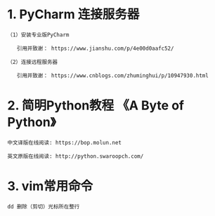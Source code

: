 # 1. PyCharm 连接服务器

    （1）安装专业版PyCharm

       引用并致谢： https://www.jianshu.com/p/4e00d0aafc52/ 

    （2）连接远程服务器

       引用并致谢： https://www.cnblogs.com/zhuminghui/p/10947930.html 

# 2. 简明Python教程 《A Byte of Python》
    中文译版在线阅读: https://bop.molun.net
    
    英文原版在线阅读: http://python.swaroopch.com/

# 3. vim常用命令
    dd 删除（剪切）光标所在整行
